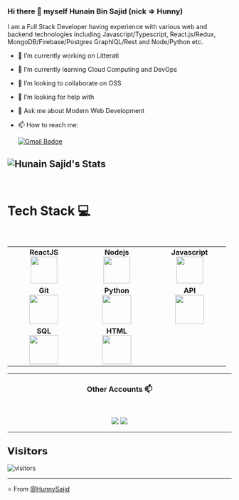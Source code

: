 ### Hi there 👋 myself Hunain Bin Sajid (nick => Hunny)

I am a Full Stack Developer having experience with various web and backend technologies including Javascript/Typescript, React.js/Redux, MongoDB/Firebase/Postgres GraphlQL/Rest and Node/Python etc.

-   🔭 I’m currently working on Litterati
-   🌱 I’m currently learning Cloud Computing and DevOps
-   👯 I’m looking to collaborate on OSS
-   🤔 I’m looking for help with
-   💬 Ask me about Modern Web Development
-   📫 How to reach me:

    [![Gmail Badge](https://img.shields.io/badge/-HunnySajid-c14438?style=flat&logo=Gmail&logoColor=white&link=mailto:hunainbinsajid@gmail.com)](mailto:hunainbinsajid@gmail.com)

## ![Hunain Sajid's Stats](https://github-readme-stats.vercel.app/api?username=HunnySajid&show_icons=true&title_color=fff&icon_color=79ff97&text_color=9f9f9f&bg_color=151515)

<br>

# Tech Stack 💻

<br>
<table>
<tbody>
 <tr>
<td align="center" width="20%">
<span><b><center>ReactJS</center></b></span> 
<img height=60px src="https://img.icons8.com/ultraviolet/2x/react.png"> 
</td>

<td align="center" width="20%">
<span><b><center>Nodejs</center></b></span> 
<img height=60px src="https://img.icons8.com/color/2x/nodejs.png"> 
</td>

<td align="center" width="20%">
<span><b><center>Javascript</center></b></span> 
<img height=60px src="https://img.icons8.com/color/2x/javascript.png"> 
</td>
</tr>

<td align="center" width="20%">
<span><b><center>Git</center></b></span> 
<img height=65px src="https://img.icons8.com/ios-glyphs/2x/github-2.png"> 
</td>

<td align="center" width="20%">
<span><b><center>Python</center></b></span> 
<img height=65px src="https://img.icons8.com/color/2x/python.png"> 
</td>

<td align="center" width="20%">
<span><b><center>API</center></b></span> 
<img height=65px src="https://img.icons8.com/bubbles/2x/api.png"> 
</td>
</tr>
<tr>
<td align="center" width="20%">
<span><b><center>SQL</center></b></span> 
<img height=65px src="https://img.icons8.com/ios-filled/2x/sql.png"> 
</td>

<td align="center" width="20%">
<span><b><center>HTML</center></b></span> 
<img height=65px src="https://img.icons8.com/color/2x/html-5.png"> 
</td>
</tr>

</tbody>
</table>

---

<h3 align="center"> Other Accounts 📫 </h3>
<br />
<p align="center">
<a href="https://www.linkedin.com/in/hunainsajid/"><img src="https://img.shields.io/badge/linkedin-%230077B5.svg?&style=for-the-badge&logo=linkedin&logoColor=white"/></a>
<a href="https://web.facebook.com/hunain.sajid.50/"><img src="https://img.shields.io/badge/facebook-%234267B2.svg?&style=for-the-badge&logo=facebook&logoColor=white"/></a>

</p>

---

## 𝗩𝗶𝘀𝗶𝘁𝗼𝗿𝘀

![visitors](https://visitor-badge.laobi.icu/badge?page_id=HunnySajid.HunnySajid)

---

⭐️ From [@HunnySajid](https://HunnySajid.github.io)
